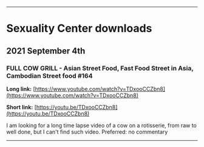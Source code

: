 
***

# Sexuality Center downloads

## 2021 September 4th

### FULL COW GRILL - Asian Street Food, Fast Food Street in Asia, Cambodian Street food #164

**Long link:** [https://www.youtube.com/watch?v=TDxooCCZbn8](https://www.youtube.com/watch?v=TDxooCCZbn8)

**Short link:** [https://youtu.be/TDxooCCZbn8](https://youtu.be/TDxooCCZbn8)

I am looking for a long time lapse video of a cow on a rotisserie, from raw to well done, but I can't find such video. Preferred: no commentary

***

